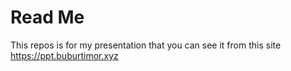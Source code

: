 # Read Me

This repos is for my presentation that you can see it from this site https://ppt.buburtimor.xyz